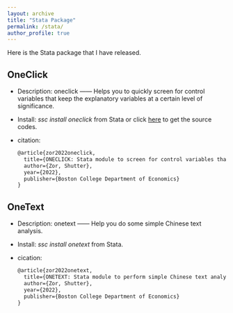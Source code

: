 ```yaml
---
layout: archive
title: "Stata Package"
permalink: /stata/
author_profile: true
---
```


Here is the Stata package that I have released.

## OneClick

- Description: oneclick —— Helps you to quickly screen for control variables that keep the explanatory variables at a certain level of significance.

- Install: *ssc install oneclick* from Stata or click [here](https://github.com/ShutterZor/StataOneClick) to get the source codes.

- citation:

  ```latex
  @article{zor2022oneclick,
    title={ONECLICK: Stata module to screen for control variables that keep the explanatory variables at a certain level of significance},
    author={Zor, Shutter},
    year={2022},
    publisher={Boston College Department of Economics}
  }
  ```

## OneText

- Description: onetext —— Help you do some simple Chinese text analysis.

- Install:  *ssc install onetext* from Stata.

- cication:

  ```latex
  @article{zor2022onetext,
    title={ONETEXT: Stata module to perform simple Chinese text analysis},
    author={Zor, Shutter},
    year={2022},
    publisher={Boston College Department of Economics}
  }
  ```
